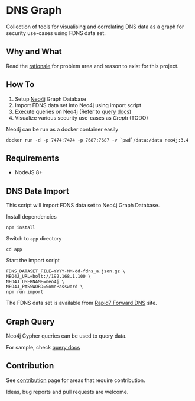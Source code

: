 # DNS Graph
Collection of tools for visualising and correlating DNS data as a graph for security use-cases using FDNS data set.

## Why and What

Read the [rationale](docs/rationale.md) for problem area and reason to exist for this project.

## How To

1. Setup [Neo4j](https://neo4j.com/) Graph Database
2. Import FDNS data set into Neo4j using import script
3. Execute queries on Neo4j (Refer to [query docs](docs/queries.md))
4. Visualize various security use-cases as *Graph* (TODO)

Neo4j can be run as a docker container easily

```
docker run -d -p 7474:7474 -p 7687:7687 -v `pwd`/data:/data neo4j:3.4
```

## Requirements

* NodeJS 8+

## DNS Data Import

This script will import FDNS data set to Neo4j Graph Database.

Install dependencies

```
npm install
```

Switch to `app` directory

```
cd app
```

Start the import script

```
FDNS_DATASET_FILE=YYYY-MM-dd-fdns_a.json.gz \
NEO4J_URL=bolt://192.168.1.100 \
NEO4J_USERNAME=neo4j \
NEO4J_PASSWORD=SomePassword \
npm run import
```

The FDNS data set is available from [Rapid7 Forward DNS](https://opendata.rapid7.com/sonar.fdns_v2/) site.

## Graph Query

Neo4j Cypher queries can be used to query data.

For sample, check [query docs](docs/queries.md)

## Contribution

See [contribution](docs/contribution.md) page for areas that require contribution.

Ideas, bug reports and pull requests are welcome.